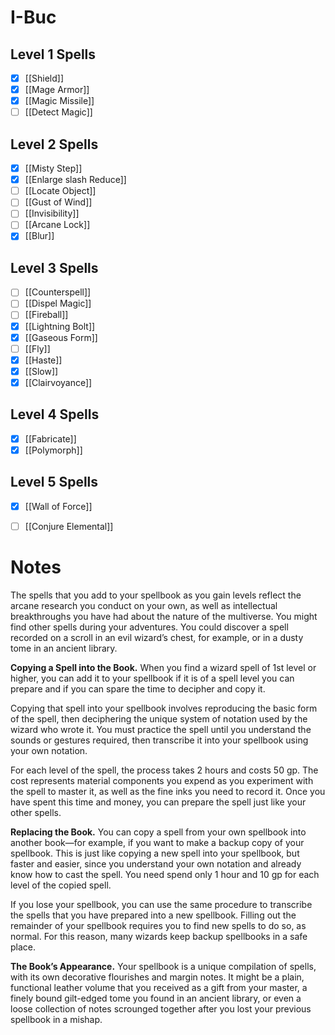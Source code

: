 # I-Buc

## Level 1 Spells

- [x] [[Shield]]
- [x] [[Mage Armor]]
- [x] [[Magic Missile]]
- [ ] [[Detect Magic]]

## Level 2 Spells
- [x] [[Misty Step]]
- [x] [[Enlarge slash Reduce]]
- [ ] [[Locate Object]]
- [ ] [[Gust of Wind]]
- [ ] [[Invisibility]]
- [ ] [[Arcane Lock]]
- [x] [[Blur]]

## Level 3 Spells
- [ ] [[Counterspell]]
- [ ] [[Dispel Magic]]
- [ ] [[Fireball]]
- [x] [[Lightning Bolt]]
- [x] [[Gaseous Form]]
- [ ] [[Fly]]
- [x] [[Haste]]
- [x] [[Slow]]
- [x] [[Clairvoyance]]

## Level 4 Spells
- [x] [[Fabricate]]
- [x] [[Polymorph]]

## Level 5 Spells
- [x] [[Wall of Force]]
- [ ] [[Conjure Elemental]]


# Notes

The spells that you add to your spellbook as you gain levels reflect the arcane research you conduct on your own, as well as intellectual breakthroughs you have had about the nature of the multiverse. You might find other spells during your adventures. You could discover a spell recorded on a scroll in an evil wizard’s chest, for example, or in a dusty tome in an ancient library.

**Copying a Spell into the Book.** When you find a wizard spell of 1st level or higher, you can add it to your spellbook if it is of a spell level you can prepare and if you can spare the time to decipher and copy it.

Copying that spell into your spellbook involves reproducing the basic form of the spell, then deciphering the unique system of notation used by the wizard who wrote it. You must practice the spell until you understand the sounds or gestures required, then transcribe it into your spellbook using your own notation.

For each level of the spell, the process takes 2 hours and costs 50 gp. The cost represents material components you expend as you experiment with the spell to master it, as well as the fine inks you need to record it. Once you have spent this time and money, you can prepare the spell just like your other spells.

**Replacing the Book.** You can copy a spell from your own spellbook into another book—for example, if you want to make a backup copy of your spellbook. This is just like copying a new spell into your spellbook, but faster and easier, since you understand your own notation and already know how to cast the spell. You need spend only 1 hour and 10 gp for each level of the copied spell.

If you lose your spellbook, you can use the same procedure to transcribe the spells that you have prepared into a new spellbook. Filling out the remainder of your spellbook requires you to find new spells to do so, as normal. For this reason, many wizards keep backup spellbooks in a safe place.

**The Book’s Appearance.** Your spellbook is a unique compilation of spells, with its own decorative flourishes and margin notes. It might be a plain, functional leather volume that you received as a gift from your master, a finely bound gilt-edged tome you found in an ancient library, or even a loose collection of notes scrounged together after you lost your previous spellbook in a mishap.